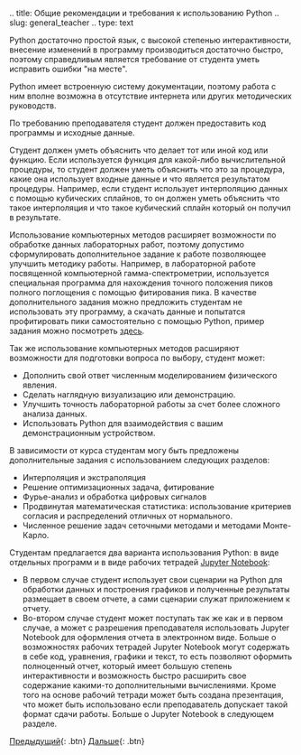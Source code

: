 .. title: Общие рекомендации и требования к использованию Python
.. slug: general_teacher
.. type: text

Python достаточно простой язык, с высокой степенью интерактивности, внесение изменений  в программу производиться достаточно быстро, поэтому справедливым является требование от студента уметь исправить ошибки "на месте".

Python имеет встроенную систему документации, поэтому работа с ним вполне возможна в отсутствие интернета или других методических руководств.

По требованию преподавателя студент должен предоставить код программы и исходные данные.

Студент должен уметь объяснить что делает тот или иной код или функцию. Если используется функция для какой-либо вычислительной процедуры, то студент должен уметь объяснить что это за процедура, какие она использует входные данные и что является результатом процедуры. Например, если студент использует интерполяцию данных с помощью кубических сплайнов, то он должен уметь объяснить что такое интерполяция и что такое кубический сплайн который он получил в результате.

Использование компьютерных методов расширяет возможности по обработке данных лабораторных работ, поэтому допустимо сформулировать дополнительное задание к работе позволяющее улучшить методику работы. Например, в лабораторной работе посвященной компьютерной гамма-спектрометрии, используется специальная программа для нахождения точного положения пиков полного поглощения с помощью фитирования пика. В качестве дополнительного задания можно предложить студентам не использовать эту программу, а скачать данные и попытатся профитировать пики самостоятельно с помощью Python, пример задания можно посмотреть [здесь](link://slug/example_fit).

Так же использование компьютерных методов расширяют возможности для подготовки вопроса по выбору, студент может:

* Дополнить свой ответ численным моделированием физического явления.
* Сделать наглядную визуализацию или демонстрацию.
* Улучшить точность лабораторной работы за счет более сложного анализа данных.
* Использовать Python для взаимодействия с вашим демонстрационным устройством.

В зависимости от курса студентам могу быть предложены дополнительные задания с использованием следующих разделов:

* Интерполяция и экстраполяция
* Решение оптимизационных задача, фитирование
* Фурье-анализ и обработка цифровых сигналов
* Продвинутая математическая статистика: использование критериев согласия и распределений отличных от нормального.
* Численное решение задач сеточными методами и методами Монте-Карло.

Студентам предлагается два варианта использования Python: в виде отдельных программ и в виде рабочих тетрадей [Jupyter Notebook](https://jupyter.org):

* В первом случае студент использует свои сценарии на Python для обработки данных и построения графиков и полученные результаты размещает в своем отчете, а сами сценарии служат приложением к отчету.
* Во-втором случае студент может поступать так же как и в первом случае, а может с разрешения преподавателя использовать Jupyter Notebook для оформления отчета в электронном виде.  Больше о возможностях рабочих тетрадей Jupyter Notebook могут содержать в себе код, уравнения, графики и текст, то есть позволяют оформить полноценный отчет, который имеет большую степень интерактивности и возможность быстро расширить свое содержание какими-то дополнительными вычислениями. Кроме того на основе рабочий тетради может быть создана презентация, что может быть использовано если преподаватель допускает такой формат сдачи работы. Больше о Jupyter Notebook в следующем разделе.

[Предыдущий](link://slug/intro_teacher){: .btn}
[Дальше](link://slug/usage_jupyter){: .btn}